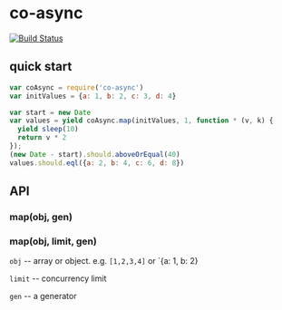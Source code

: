 # co-async

[![Build Status](https://travis-ci.org/alsotang/co-async.svg?branch=master)](https://travis-ci.org/alsotang/co-async)

## quick start

```js
var coAsync = require('co-async')
var initValues = {a: 1, b: 2, c: 3, d: 4}

var start = new Date
var values = yield coAsync.map(initValues, 1, function * (v, k) {
  yield sleep(10)
  return v * 2
});
(new Date - start).should.aboveOrEqual(40)
values.should.eql({a: 2, b: 4, c: 6, d: 8})
```

## API

### map(obj, gen)
### map(obj, limit, gen)


`obj` -- array or object. e.g. `[1,2,3,4]` or `{a: 1, b: 2}

`limit` -- concurrency limit
 
`gen` -- a generator
